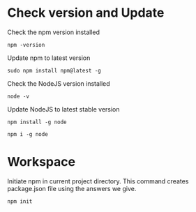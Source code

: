 
# Check version and Update

Check the npm version installed

`npm -version`

Update npm to latest version

`sudo npm install npm@latest -g`

Check the NodeJS version installed

`node -v`

Update NodeJS to latest stable version

`npm install -g node`

`npm i -g node`

# Workspace

Initiate npm in current project directory. This command creates package.json file using the answers we give.

`npm init`
